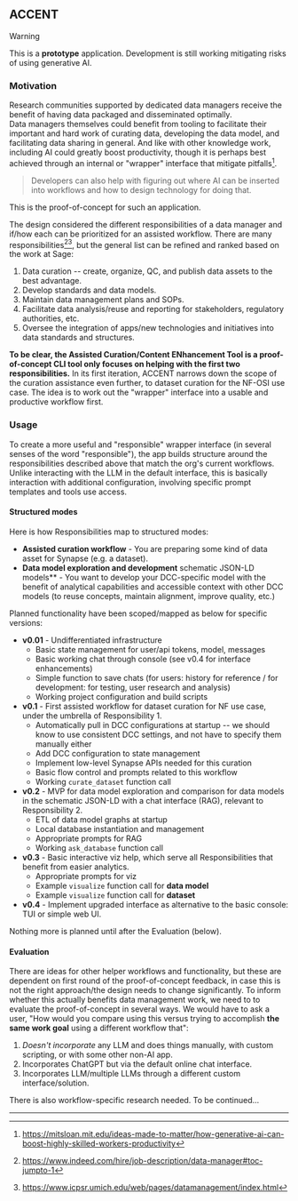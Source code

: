## ACCENT

> [!WARNING]  
> This is a **prototype** application.
> Development is still working mitigating risks of using generative AI.   


### Motivation

Research communities supported by dedicated data managers receive the benefit of having data packaged and disseminated optimally.  
Data managers themselves could benefit from tooling to facilitate their important and hard work of curating data, developing the data model, and facilitating data sharing in general. 
And like with other knowledge work, including AI could greatly boost productivity, though it is perhaps best achieved through an internal or "wrapper" interface that mitigate pitfalls[^1].
> Developers can also help with figuring out where AI can be inserted into workflows and how to design technology for doing that. 

This is the proof-of-concept for such an application.

The design considered the different responsibilities of a data manager and if/how each can be prioritized for an assisted workflow. 
There are many responsibilities[^2][^3], but the general list can be refined and ranked based on the work at Sage:
1. Data curation -- create, organize, QC, and publish data assets to the best advantage.
2. Develop standards and data models.
3. Maintain data management plans and SOPs.
4. Facilitate data analysis/reuse and reporting for stakeholders, regulatory authorities, etc.
5. Oversee the integration of apps/new technologies and initiatives into data standards and structures. 


**To be clear, the Assisted Curation/Content ENhancement Tool is a proof-of-concept CLI tool only focuses on helping with the first two responsibilities.** 
In its first iteration, ACCENT narrows down the scope of the curation assistance even further, to dataset curation for the NF-OSI use case. 
The idea is to work out the "wrapper" interface into a usable and productive workflow first. 

### Usage

To create a more useful and "responsible" wrapper interface (in several senses of the word "responsible"), the app builds structure around the responsibilities described above that match the org's current workflows. Unlike interacting with the LLM in the default interface, this is basically interaction with additional configuration, involving specific prompt templates and tools use access.

#### Structured modes

Here is how Responsibilities map to structured modes:

- **Assisted curation workflow** - You are preparing some kind of data asset for Synapse (e.g. a dataset).
- **Data model exploration and development**
schematic JSON-LD models** - You want to develop your DCC-specific model with the benefit of analytical capabilities and accessible context with other DCC models (to reuse concepts, maintain alignment, improve quality, etc.) 

Planned functionality have been scoped/mapped as below for specific versions:

- **v0.01** - Undifferentiated infrastructure  
    - Basic state management for user/api tokens, model, messages
    - Basic working chat through console (see v0.4 for interface enhancements)
    - Simple function to save chats (for users: history for reference / for development: for testing, user research and analysis)
    - Working project configuration and build scripts
- **v0.1** - First assisted workflow for dataset curation for NF use case, under the umbrella of Responsibility 1.
    - Automatically pull in DCC configurations at startup -- we should know to use consistent DCC settings, and not have to specify them manually either
    - Add DCC configuration to state management
    - Implement low-level Synapse APIs needed for this curation
    - Basic flow control and prompts related to this workflow
    - Working `curate_dataset` function call
- **v0.2** - MVP for data model exploration and comparison for data models in the schematic JSON-LD with a chat interface (RAG), relevant to Responsibility 2.
    - ETL of data model graphs at startup
    - Local database instantiation and management
    - Appropriate prompts for RAG
    - Working `ask_database` function call
- **v0.3** - Basic interactive viz help, which serve all Responsibilities that benefit from easier analytics.
    - Appropriate prompts for viz
    - Example `visualize` function call for **data model**
    - Example `visualize` function call for **dataset**
- **v0.4** - Implement upgraded interface as alternative to the basic console: TUI or simple web UI.



Nothing more is planned until after the Evaluation (below).

#### Evaluation

There are ideas for other helper workflows and functionality, but these are dependent on first round of the proof-of-concept feedback, in case this is not the right approach/the design needs to change significantly. 
To inform whether this actually benefits data management work, we need to to evaluate the proof-of-concept in several ways. 
We would have to ask a user, "How would you compare using this versus trying to accomplish **the same work goal** using a different workflow that": 
1. *Doesn't incorporate* any LLM and does things manually, with custom scripting, or with some other non-AI app.
2. Incorporates ChatGPT but via the default online chat interface.
3. Incorporates LLM/multiple LLMs through a different custom interface/solution.

There is also workflow-specific research needed. To be continued...

---

[^1]: https://mitsloan.mit.edu/ideas-made-to-matter/how-generative-ai-can-boost-highly-skilled-workers-productivity
[^2]: https://www.indeed.com/hire/job-description/data-manager#toc-jumpto-1
[^3]: https://www.icpsr.umich.edu/web/pages/datamanagement/index.html 
